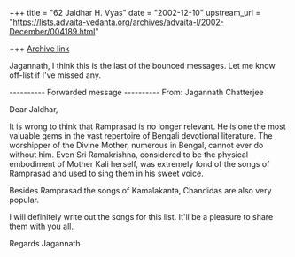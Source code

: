 +++
title = "62 Jaldhar H. Vyas"
date = "2002-12-10"
upstream_url = "https://lists.advaita-vedanta.org/archives/advaita-l/2002-December/004189.html"

+++
[Archive link](https://lists.advaita-vedanta.org/archives/advaita-l/2002-December/004189.html)

Jagannath, I think this is the last of the bounced messages.  Let me know
off-list if I've missed any.

---------- Forwarded message ----------
From: Jagannath Chatterjee <jagchat01 at yahoo.com>

Dear Jaldhar,

It is wrong to think that Ramprasad is no longer
relevant. He is one the most valuable gems in the vast
repertoire of Bengali devotional literature. The
worshipper of the Divine Mother, numerous in Bengal,
cannot ever do without him. Even Sri Ramakrishna,
considered to be the physical embodiment of Mother
Kali herself, was extremely fond of the songs of
Ramprasad and used to sing them in his sweet voice.

Besides Ramprasad the songs of Kamalakanta, Chandidas
are also very popular.

I will definitely write out the songs for this list.
It'll be a pleasure to share them with you all.

Regards
Jagannath

